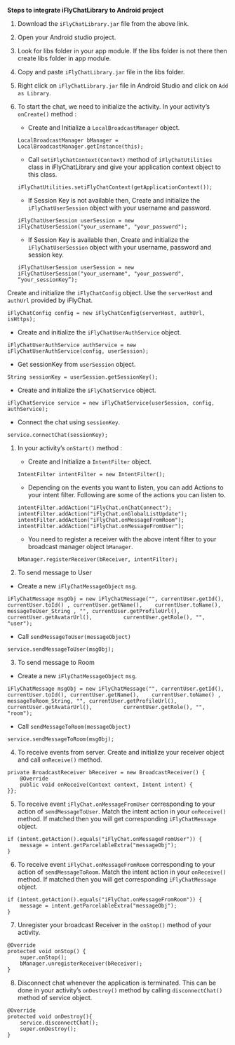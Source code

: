 **Steps to integrate iFlyChatLibrary to Android project**



1. Download the `iFlyChatLibrary.jar` file from the above link.
2. Open your Android studio project.
3. Look for libs folder in your app module. If the libs folder is not there then create libs folder in app module.
4. Copy and paste `iFlyChatLibrary.jar` file in the libs folder.
5. Right click on `iFlyChatLibrary.jar` file in Android Studio and click on `Add as Library`.
6. To start the chat, we need to initialize the activity. In your activity’s `onCreate()` method :

   * Create and Initialize a `LocalBroadcastManager` object.
   ```
   LocalBroadcastManager bManager = LocalBroadcastManager.getInstance(this);
   ```

   * Call `setiFlyChatContext(Context)` method of `iFlyChatUtilities` class in iFlyChatLibrary and give your application context object to this class.
   ```
   iFlyChatUtilities.setiFlyChatContext(getApplicationContext());
   ```

   * If Session Key is not available then, Create and initialize the `iFlyChatUserSession` object with your username and password.
   ```
   iFlyChatUserSession userSession = new iFlyChatUserSession("your_username", "your_password");
   ```

   * If Session Key is available then, Create and initialize the `iFlyChatUserSession` object with your username, password and session key.
   ```
   iFlyChatUserSession userSession = new iFlyChatUserSession("your_username", "your_password", “your_sessionKey”);
   ```


Create and initialize the `iFlyChatConfig` object. Use the `serverHost` and `authUrl` provided by iFlyChat.
```
iFlyChatConfig config = new iFlyChatConfig(serverHost, authUrl, isHttps);
```

   - Create and initialize the `iFlyChatUserAuthService` object.
   ```
   iFlyChatUserAuthService authService = new iFlyChatUserAuthService(config, userSession);
   ```

   - Get sessionKey from `userSession` object.
   ```
   String sessionKey = userSession.getSessionKey();
   ```

   - Create and initialize the `iFlyChatService` object.
   ```
   iFlyChatService service = new iFlyChatService(userSession, config, authService);
   ```

   - Connect the chat using `sessionKey`.
   ```
   service.connectChat(sessionKey);
   ```

1. In your activity’s `onStart()` method :

   - Create and Initialize a `IntentFilter` object.
   ```
   IntentFilter intentFilter = new IntentFilter();
   ```

   - Depending on the events you want to listen, you can add Actions to your intent filter. Following are some of the actions you can listen to.
   ```
   intentFilter.addAction("iFlyChat.onChatConnect");
   intentFilter.addAction("iFlyChat.onGlobalListUpdate");
   intentFilter.addAction("iFlyChat.onMessageFromRoom");
   intentFilter.addAction("iFlyChat.onMessageFromUser");
   ```

   - You need to register a receiver with the above intent filter to your broadcast manager object `bManager`.
   ```
   bManager.registerReceiver(bReceiver, intentFilter);
   ```

2. To send message to User

  * Create a new `iFlyChatMessageObject` `msg`.
   ```
   iFlyChatMessage msgObj = new iFlyChatMessage("", currentUser.getId(), currentUser.toId() , currentUser.getName(),    currentUser.toName(), messageToUser_String , "", currentUser.getProfileUrl(), currentUser.getAvatarUrl(),          currentUser.getRole(), "", "user"); 
   ```

  * Call `sendMessageToUser(messageObject)`
   ```
   service.sendMessageToUser(msgObj);
   ```

3. To send message to Room
  * Create a new `iFlyChatMessageObject` `msg`.
   ```
   iFlyChatMessage msgObj = new iFlyChatMessage("", currentUser.getId(), currentUser.toId(), currentUser.getName(),    currentUser.toName() , messageToRoom_String, "", currentUser.getProfileUrl(), currentUser.getAvatarUrl(),          currentUser.getRole(), "", "room"); 
   ```

  * Call `sendMessageToRoom(messageObject)`
   ```
   service.sendMessageToRoom(msgObj);
   ```

4. To receive events from server. Create and initialize your receiver object and call `onReceive()` method.
```
private BroadcastReceiver bReceiver = new BroadcastReceiver() {
    @Override
    public void onReceive(Context context, Intent intent) {
}};
```

5. To receive event `iFlyChat.onMessageFromUser` corresponding to your action of `sendMessageToUser`. Match the intent action in your `onReceive()` method. If matched then you will get corresponding `iFlyChatMessage` object.
```
if (intent.getAction().equals("iFlyChat.onMessageFromUser")) {
    message = intent.getParcelableExtra("messageObj");
}
```

6. To receive event `iFlyChat.onMessageFromRoom` corresponding to your action of `sendMessageToRoom`. Match the intent action in your `onReceive()` method. If matched then you will get corresponding `iFlyChatMessage` object.
```
if (intent.getAction().equals("iFlyChat.onMessageFromRoom")) {
    message = intent.getParcelableExtra("messageObj");
}
```

7. Unregister your broadcast Receiver in the `onStop()` method of your activity.
```
@Override
protected void onStop() {
    super.onStop();
    bManager.unregisterReceiver(bReceiver);
}
```

8. Disconnect chat whenever the application is terminated. This can be done in your activity’s `onDestroy()` method by calling `disconnectChat()` method of service object.
```
@Override
protected void onDestroy(){
    service.disconnectChat();
    super.onDestroy();
}
```
